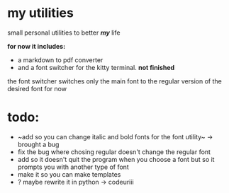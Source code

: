 # my utilities

small personal utilities to better _**my**_ life

**for now it includes:**
- a markdown to pdf converter
- and a font switcher for the kitty terminal. **not finished**

the font switcher switches only the main font to the regular version of the desired font for now

# todo:
- ~add so you can change italic and bold fonts for the font utility~ -> brought a bug
- fix the bug where chosing regular doesn't change the regular font
- add so it doesn't quit the program when you choose a font but so it prompts you with another type of font
- make it so you can make templates
- ? maybe rewrite it in python
  -> codeuriii

